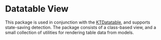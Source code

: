 # Datatable View

This package is used in conjunction with
the [KTDatatable](https://keenthemes.com/metronic/?page=docs&section=html/components/datatable), and supports
state-saving detection. The package consists of a class-based view, and a small collection of utilities for rendering
table data from models.